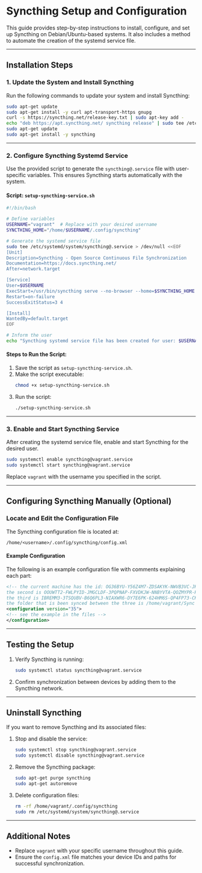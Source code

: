 # Syncthing Setup and Configuration

This guide provides step-by-step instructions to install, configure, and set up Syncthing on Debian/Ubuntu-based systems. It also includes a method to automate the creation of the systemd service file.

---

## Installation Steps

### 1. Update the System and Install Syncthing
Run the following commands to update your system and install Syncthing:

```bash
sudo apt-get update
sudo apt-get install -y curl apt-transport-https gnupg
curl -s https://syncthing.net/release-key.txt | sudo apt-key add -
echo "deb https://apt.syncthing.net/ syncthing release" | sudo tee /etc/apt/sources.list.d/syncthing.list
sudo apt-get update
sudo apt-get install -y syncthing
```

---

### 2. Configure Syncthing Systemd Service
Use the provided script to generate the `syncthing@.service` file with user-specific variables. This ensures Syncthing starts automatically with the system.

#### Script: `setup-syncthing-service.sh`
```bash
#!/bin/bash

# Define variables
USERNAME="vagrant"  # Replace with your desired username
SYNCTHING_HOME="/home/$USERNAME/.config/syncthing"

# Generate the systemd service file
sudo tee /etc/systemd/system/syncthing@.service > /dev/null <<EOF
[Unit]
Description=Syncthing - Open Source Continuous File Synchronization
Documentation=https://docs.syncthing.net/
After=network.target

[Service]
User=$USERNAME
ExecStart=/usr/bin/syncthing serve --no-browser --home=$SYNCTHING_HOME
Restart=on-failure
SuccessExitStatus=3 4

[Install]
WantedBy=default.target
EOF

# Inform the user
echo "Syncthing systemd service file has been created for user: $USERNAME"
```

#### Steps to Run the Script:
1. Save the script as `setup-syncthing-service.sh`.
2. Make the script executable:
   ```bash
   chmod +x setup-syncthing-service.sh
   ```
3. Run the script:
   ```bash
   ./setup-syncthing-service.sh
   ```

---

### 3. Enable and Start Syncthing Service
After creating the systemd service file, enable and start Syncthing for the desired user.

```bash
sudo systemctl enable syncthing@vagrant.service
sudo systemctl start syncthing@vagrant.service
```

Replace `vagrant` with the username you specified in the script.

---

## Configuring Syncthing Manually (Optional)

### Locate and Edit the Configuration File
The Syncthing configuration file is located at:
```
/home/<username>/.config/syncthing/config.xml
```

#### Example Configuration
The following is an example configuration file with comments explaining each part:

```xml
<!-- the current machine has the id: OG36BYU-Y56Z4M7-ZDSAKYK-NWVB3VC-JHQEXAQ-GDXRF6T-2RAH62J-BYPTJA4
the second is OOUWTT2-FWLPYID-JMGCLDF-3PQPNAP-FXVDKJW-NNBYVTA-QOZMYPR-HP6E6QR
the third is IBREMM3-3TSQUBV-B6Q6PL3-NIAXWR6-DY7E6PK-624HM6S-QP4FP73-CKVL2Q2
the folder that is been synced between the three is /home/vagrant/Sync -->
<configuration version="35">
<!-- see the example in the files -->
</configuration>
```

---

## Testing the Setup

1. Verify Syncthing is running:
   ```bash
   sudo systemctl status syncthing@vagrant.service
   ```
2. Confirm synchronization between devices by adding them to the Syncthing network.

---

## Uninstall Syncthing

If you want to remove Syncthing and its associated files:

1. Stop and disable the service:
   ```bash
   sudo systemctl stop syncthing@vagrant.service
   sudo systemctl disable syncthing@vagrant.service
   ```
2. Remove the Syncthing package:
   ```bash
   sudo apt-get purge syncthing
   sudo apt-get autoremove
   ```
3. Delete configuration files:
   ```bash
   rm -rf /home/vagrant/.config/syncthing
   sudo rm /etc/systemd/system/syncthing@.service
   ```

---

## Additional Notes

- Replace `vagrant` with your specific username throughout this guide.
- Ensure the `config.xml` file matches your device IDs and paths for successful synchronization.